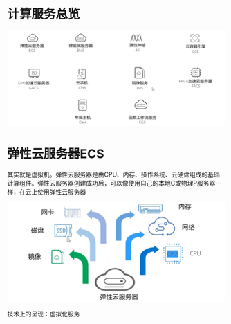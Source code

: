 # 计算服务总览

![image-20221001210204048](picture/image-20221001210204048.png)

# 弹性云服务器ECS

其实就是虚拟机。弹性云服务器是由CPU、内存、操作系统、云硬盘组成的基础计算组件。弹性云服务器创建成功后，可以像使用自己的本地C或物理P服务器一样，在云上使用弹性云服务器

![image-20221001210448745](picture/image-20221001210448745.png)

技术上的呈现：虚拟化服务